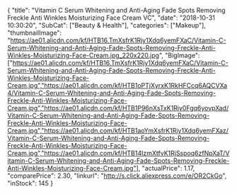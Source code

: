 {
	"title": "Vitamin C Serum Whitening and Anti-Aging Fade Spots Removing Freckle Anti Winkles Moisturizing Face Cream VC",
	"date": "2018-10-31 10:30:20",
	"SubCat": ["Beauty & Health"],
	"categories": ["Makeup"],
	"thumbnailImage": "https://ae01.alicdn.com/kf/HTB16.TmXsfrK1Rjy1Xdq6yemFXaC/Vitamin-C-Serum-Whitening-and-Anti-Aging-Fade-Spots-Removing-Freckle-Anti-Winkles-Moisturizing-Face-Cream.jpg_220x220.jpg",
	"BigImage": ["https://ae01.alicdn.com/kf/HTB16.TmXsfrK1Rjy1Xdq6yemFXaC/Vitamin-C-Serum-Whitening-and-Anti-Aging-Fade-Spots-Removing-Freckle-Anti-Winkles-Moisturizing-Face-Cream.jpg","https://ae01.alicdn.com/kf/HTB1oPTjXyrxK1RkHFCcq6AQCVXa4/Vitamin-C-Serum-Whitening-and-Anti-Aging-Fade-Spots-Removing-Freckle-Anti-Winkles-Moisturizing-Face-Cream.jpg","https://ae01.alicdn.com/kf/HTB1P96nXsTxK1Rjy0Fgq6yovpXad/Vitamin-C-Serum-Whitening-and-Anti-Aging-Fade-Spots-Removing-Freckle-Anti-Winkles-Moisturizing-Face-Cream.jpg","https://ae01.alicdn.com/kf/HTB1aoYmXsfrK1Rjy1Xdq6yemFXaz/Vitamin-C-Serum-Whitening-and-Anti-Aging-Fade-Spots-Removing-Freckle-Anti-Winkles-Moisturizing-Face-Cream.jpg","https://ae01.alicdn.com/kf/HTB14IzmXtfvK1RjSspoq6zfNpXaT/Vitamin-C-Serum-Whitening-and-Anti-Aging-Fade-Spots-Removing-Freckle-Anti-Winkles-Moisturizing-Face-Cream.jpg"],
	"actualPrice": 1.17,
	"comparePrice": 2.30,
	"linkurl": "http://s.click.aliexpress.com/e/OR2CkGo",
	"inStock": 145
}
